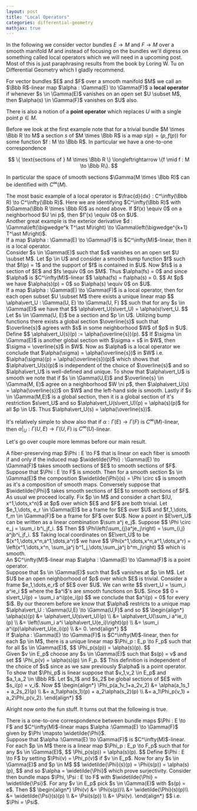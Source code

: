 ```yaml
---
layout: post
title: "Local Operators"
categories: differential-geometry
mathjax: true
---
```


In the following we consider vector bundles $E \to M$ and $F \to M$ over a smooth manifold $M$ and instead of focusing on the bundles we'll digress on something called local operators which we will need in a upcoming post. Most of this is just paraphrasing results from the book by Loring W. Tu on Differential Geometry which I gladly recommend.

<div class="definition">
For vector bundles $E$ and $F$ over a smooth manifold $M$ we call an $\Bbb R$-linear map $\alpha : \Gamma(E) \to \Gamma(F)$ a <b>local operator</b> if whenever $s \in \Gamma(E)$ vanishes on an open set $U \subset M$, then $\alpha(s) \in \Gamma(F)$ vanishes on $U$ also.
</div>

There is also a notion of a <b>point operator</b> which replaces $U$ with a single point $p \in M$.

Before we look at the first example note that for a trivial bundle $M \times \Bbb R \to M$ a section $s$ of $M \times \Bbb R$ is a map $s(p) = (p, f(p))$ for some function $f : M \to \Bbb R$. In particular we have a one-to-one correspondence

$$
\{ \text{sections of } M \times \Bbb R \} \longleftrightarrow \{f \mid f : M \to \Bbb R\}.
$$

In particular the space of smooth sections $\Gamma(M \times \Bbb R)$ can be identified with $C^\infty(M)$.

<div class="example">
The most basic example of a local operator is $\frac{d}{dx} : C^\infty(\Bbb R) \to C^\infty(\Bbb R)$. Here we are identifying $C^\infty(\Bbb R)$ with $\Gamma(\Bbb R \times \Bbb R)$ as noted above. If $f(x) \equiv 0$ on a neighborhood $U \ni p$, then $f'(x) \equiv 0$ on $U$.
</div>

<div class="example">
Another great example is the exterior derivative $d : \Gamma\left(\bigwedge^k T^\ast M\right) \to \Gamma\left(\bigwedge^{k+1} T^\ast M\right)$.
</div>

<div class="proposition">
If a map $\alpha : \Gamma(E) \to \Gamma(F)$ is $C^\infty(M)$-linear, then it is a local operator.
</div>

<div class="proof">
Consider $s \in \Gamma(E)$ such that $s$ vanishes on an open set $U \subset M$. Let $p \in U$ and consider a smooth bump function $f$ such that $f(p) = 1$ and the support of $f$ is contained in $U$. Now $fs$ is a section of $E$ and $fs \equiv 0$ on $M$. Thus $\alpha(fs) = 0$ and since $\alpha$ is $C^\infty(M)$-linear
$$
\alpha(fs) = f\alpha(s) = 0.
$$
At $p$ we have $\alpha(s)(p) = 0$ so $\alpha(s) \equiv 0$ on $U$.
</div>

<div class="theorem">
If a map $\alpha : \Gamma(E) \to \Gamma(F)$ is a local operator, then for each open subset $U \subset M$ there exists a unique linear map
$$
\alpha\vert_U : \Gamma(U, E) \to \Gamma(U, F)
$$
such that for any $s \in \Gamma(E)$ we have that
$$
\alpha\vert_U(s\vert_U) = \alpha(s)\vert_U.
$$
</div>
<div class="proof">
Let $s \in \Gamma(U, E)$ be a section and $p \in U$. Utilizing bump functions there exists a global section $\overline{s}$ such that $\overline{s}$ agrees with $s$ in some neighborhood $W$ of $p$ in $U$. Define
$$
\alpha\vert_U(s)(p) := \alpha(\overline{s})(p).
$$
If $\sigma \in \Gamma(E)$ is another global section with $\sigma = s$ in $W$, then $\sigma = \overline{s}$ in $W$. Now as $\alpha$ is a local operator we conclude that $\alpha(\sigma) = \alpha(\overline{s})$ in $W$ i.e. $\alpha(\sigma)(p) = \alpha(\overline{s})(p)$ which shows that $\alpha\vert_U(s)(p)$ is independent of the choice of $\overline{s}$ and so $\alpha\vert_U$ is well-defined and unique. To show that $\alpha\vert_U$ is smooth we note that if $s \in \Gamma(U,E)$ and $\overline{s} \in \Gamma(M, E)$ agree on a neighborhood $W \ni p$, then $\alpha\vert_U(s) = \alpha(\overline{s})$ on $W$ and the left-hand side is smooth. Lastly if $s \in \Gamma(M,E)$ is a global section, then it is a global section of it's restriction $s\vert_U$ and so $\alpha\vert_U(s\vert_U)(p) = \alpha(s)(p)$ for all $p \in U$. Thus $\alpha\vert_U(s) = \alpha(\overline{s})$.
</div>

It's relatively simple to show also that if $\alpha :\Gamma(E) \to \Gamma(F)$ is $C^\infty(M)$-linear, then $\alpha\vert_U : \Gamma(U, E) \to \Gamma(U, F)$ is $C^\infty(U)$-linear.

Let's go over couple more lemmas before our main result.

<div class="lemma">
A fiber-preserving map $\Phi : E \to F$ that is linear on each fiber is smooth if and only if the induced map $\widetilde{\Phi} : \Gamma(E) \to \Gamma(F)$ takes smooth sections of $E$ to smooth sections of $F$.
</div>

<div class="proof">
Suppose that $\Phi : E \to F$ is smooth. Then for a smooth section $s \in \Gamma(E)$ the composition $\widetilde{\Phi}(s) = \Phi \circ s$ is smooth as it's a composition of smooth maps. Conversely suppose that $\widetilde{\Phi}$ takes smooth sections of $E$ to smooth sections of $F$. As usual we proceed locally. Fix $p \in M$ and consider a chart $(U, x^1,\dots,x^n)$ at $p$ over which $E$ and $F$ are both trivial. Let $e_1,\dots, e_r \in \Gamma(E)$ be a frame for $E$ over $U$ and $f_1,\dots, f_m \in \Gamma(F)$ be a frame for $F$ over $U$. Now a point in $E\vert_U$ can be written as a linear combination $\sum a^j e_j$. Suppose
$$
\Phi \circ e_j = \sum_i b^i_jf_i.
$$
Then
$$
\Phi\left(\sum_{j}a^je_j\right) = \sum_{i,j} a^jb^i_jf_i.
$$
Taking local coordinates on $E\vert_U$ to be $(x^1,\dots,x^n,a^1,\dots,a^r)$ we have
$$
\Phi(x^1,\dots,x^n,a^1,\dots,a^r) = \left(x^1,\dots,x^n, \sum_ja^j b^1_j,\dots,\sum_ja^j b^m_j\right)
$$
which is smooth.
</div>

<div class="lemma">
An $C^\infty(M)$-linear map $\alpha : \Gamma(E) \to \Gamma(F)$ is a point operator.
</div>

<div class="proof">
Suppose that $s \in \Gamma(E)$ such that $s$ vanishes at $p \in M$. Let $U$ be an open neighborhood of $p$ over which $E$ is trivial. Consider a frame $e_1,\dots,e_r$ of $E$ over $U$. We can write 
$$
s\vert_U = \sum_i a^ie_i
$$
where the $a^i$'s are smooth functions on $U$. Since 
$$
0 = s\vert_U(p) = \sum_i a^i(p)e_i(p)
$$
we conclude that $a^i(p) = 0$ for every $i$. By our theorem before we know that $\alpha$ restricts to a unique map $\alpha\vert_U : \Gamma(U,E) \to \Gamma(U,F)$ and so
$$
\begin{align*}
\alpha(s)(p) &= \alpha\vert_U(s\vert_U)(p) \\
&= \alpha\vert_U(\sum_i a^ie_i)(p) \\
&= \left(\sum_i a^i \alpha\vert_U(e_i)\right)(p) \\
&= \sum_i a^i(p)\alpha\vert_U(e_i)(p) \\
&= 0.
\end{align*}
$$
</div>

<div class="lemma">
If $\alpha : \Gamma(E) \to \Gamma(F)$ is $C^\infty(M)$-linear, then for each $p \in M$, there is a unique linear map $\Phi_p : E_p \to F_p$ such that for all $s \in \Gamma(E)$,
$$
\Phi_p(s(p)) = \alpha(s)(p).
$$
</div>

<div class="proof">
Given $v \in E_p$ choose any $s \in \Gamma(E)$ such that $s(p) = v$ and set
$$
\Phi_p(v) = \alpha(s)(p) \in F_p.
$$
This definition is independent of the choice of $s$ since as we saw previously $\alpha$ is a point operator. To show that $\Phi_p$ is linear suppose that $v_1,v_2 \in E_p$ and $a_1,a_2 \in \Bbb R$. Let $s_1$ and $s_2$ be global sections of $E$ with $s_i(p) = v_i$. Now
$$
\begin{align*}
\Phi_p(a_1v_1+a_2v_2) &= \alpha(a_1s_1 + a_2s_2)(p) \\
&= a_1\alpha(s_1)(p) + a_2\alpha(s_2)(p) \\
&= a_1\Phi_p(v_1) + a_2\Phi_p(v_2).
\end{align*}
$$
</div>

Alright now onto the fun stuff. It turns out that the following is true.

<div class="theorem">
There is a one-to-one correspondence between bundle maps $\Phi : E \to F$ and $C^\infty(M)$-linear maps $\alpha :\Gamma(E) \to \Gamma(F)$ given by $\Phi \mapsto \widetilde{\Phi}$.
</div>
<div class="proof">
Suppose that $\alpha :\Gamma(E) \to \Gamma(F)$ is $C^\infty(M)$-linear. For each $p \in M$ there is a linear map $\Phi_p : E_p \to F_p$ such that for any $s \in \Gamma(E)$,
$$
\Phi_p(s(p)) = \alpha(s)(p).
$$
Define $\Phi : E \to F$ by setting $\Phi(v) = \Phi_p(v)$ if $v \in E_p$. Now for any $s \in \Gamma(E)$ and $p \in M$
$$
\widetilde{\Phi}(s)(p) = \Phi(s(p)) = \alpha(s)(p),
$$
and so $\alpha = \widetilde{\Phi}$ which prove surjectivity. Consider then bundle maps $\Phi, \Psi : E \to F$ with $\widetilde{\Phi} = \widetilde{\Psi}$. For any $v \in E_p$ pick $s \in \Gamma(E)$ with $s(p) = e$. Then
$$
\begin{align*}
\Phi(v) &= \Phi(s(p))\\
&= \widetilde{\Phi}(s)(p)\\
&= \widetilde{\Psi}(s)(p) \\
&= \Psi(s(p)) \\
&= \Psi(v).
\end{align*}
$$
i.e. $\Phi = \Psi$.
</div>